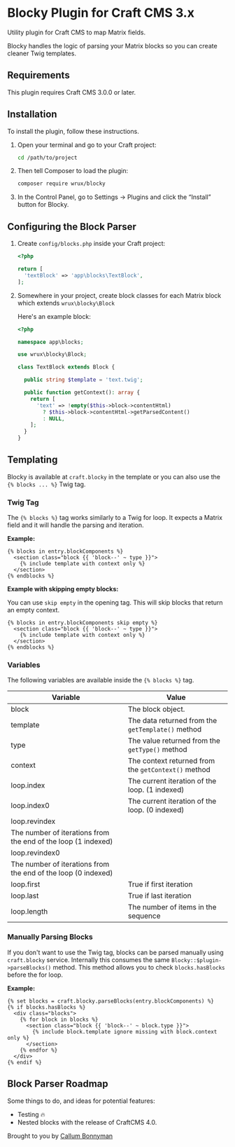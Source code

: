 # Blocky Plugin for Craft CMS 3.x

Utility plugin for Craft CMS to map Matrix fields.

Blocky handles the logic of parsing your Matrix blocks so you can create cleaner
Twig templates.

## Requirements

This plugin requires Craft CMS 3.0.0 or later.

## Installation

To install the plugin, follow these instructions.

1. Open your terminal and go to your Craft project:

    ```bash
    cd /path/to/project
    ```

2. Then tell Composer to load the plugin:

    ```bash
    composer require wrux/blocky
    ```

3. In the Control Panel, go to Settings → Plugins and click the “Install” button
   for Blocky.

## Configuring the Block Parser

1. Create `config/blocks.php` inside your Craft project:

    ```php
    <?php

    return [
      'textBlock' => 'app\blocks\TextBlock',
    ];
    ```

2. Somewhere in your project, create block classes for each Matrix block which
   extends `wrux\blocky\Block`

    Here's an example block:

    ```php
    <?php

    namespace app\blocks;

    use wrux\blocky\Block;

    class TextBlock extends Block {

      public string $template = 'text.twig';

      public function getContext(): array {
        return [
          'text' => !empty($this->block->contentHtml)
            ? $this->block->contentHtml->getParsedContent()
            : NULL,
        ];
      }
    }
    ```

## Templating

Blocky is available at `craft.blocky` in the template or you can also use the
`{% blocks ... %}` Twig tag.

### Twig Tag

The `{% blocks %}` tag works similarly to a Twig for loop. It expects a Matrix
field and it will handle the parsing and iteration.

**Example:**

```twig
{% blocks in entry.blockComponents %}
  <section class="block {{ 'block--' ~ type }}">
    {% include template with context only %}
  </section>
{% endblocks %}
```

**Example with skipping empty blocks:**

You can use `skip empty` in the opening tag. This will skip blocks that return
an empty context.

```twig
{% blocks in entry.blockComponents skip empty %}
  <section class="block {{ 'block--' ~ type }}">
    {% include template with context only %}
  </section>
{% endblocks %}
```

### Variables

The following variables are available inside the `{% blocks %}` tag.

| Variable        | Value |
| --------------- | ----- |
| block           | The block object. |
| template        | The data returned from the `getTemplate()` method |
| type            | The value returned from the `getType()` method |
| context         | The context returned from the `getContext()` method |
| loop.index      | The current iteration of the loop. (1 indexed) |
| loop.index0     | The current iteration of the loop. (0 indexed) |
| loop.revindex   |
  The number of iterations from the end of the loop (1 indexed) |
| loop.revindex0  |
  The number of iterations from the end of the loop (0 indexed) |
| loop.first      | True if first iteration |
| loop.last       | True if last iteration |
| loop.length     | The number of items in the sequence |

### Manually Parsing Blocks

If you don't want to use the Twig tag, blocks can be parsed manually using
`craft.blocky` service. Internally this consumes the same
`Blocky::$plugin->parseBlocks()` method. This method allows you to check
`blocks.hasBlocks` before the for loop.

**Example:**

```twig
{% set blocks = craft.blocky.parseBlocks(entry.blockComponents) %}
{% if blocks.hasBlocks %}
  <div class="blocks">
    {% for block in blocks %}
      <section class="block {{ 'block--' ~ block.type }}">
        {% include block.template ignore missing with block.context only %}
      </section>
    {% endfor %}
  </div>
{% endif %}
```

## Block Parser Roadmap

Some things to do, and ideas for potential features:

* Testing 🔥
* Nested blocks with the release of CraftCMS 4.0.

Brought to you by [Callum Bonnyman](https://bloke.blog)

